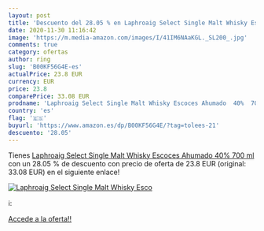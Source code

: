 ```yaml
---
layout: post
title: 'Descuento del 28.05 % en Laphroaig Select Single Malt Whisky Esco'
date: 2020-11-30 11:16:42
image: 'https://m.media-amazon.com/images/I/41IM6NAaKGL._SL200_.jpg'
comments: true
category: ofertas
author: ring
slug: 'B00KF56G4E-es'
actualPrice: 23.8 EUR
currency: EUR
price: 23.8
comparePrice: 33.08 EUR
prodname: 'Laphroaig Select Single Malt Whisky Escoces Ahumado  40%  700 ml'
country: 'es'
flag: '🇪🇸'
buyurl: 'https://www.amazon.es/dp/B00KF56G4E/?tag=tolees-21'
descuento: '28.05'
---
```


Tienes [Laphroaig Select Single Malt Whisky Escoces Ahumado  40%  700 ml](https://www.amazon.es/dp/B00KF56G4E/?tag=tolees-21) con un 28.05 % de descuento con precio de oferta de 23.8 EUR (original: 33.08 EUR) en el siguiente enlace!

[![Laphroaig Select Single Malt Whisky Esco](https://m.media-amazon.com/images/I/41IM6NAaKGL._SL200_.jpg)](https://www.amazon.es/dp/B00KF56G4E/?tag=tolees-21)

ℹ️:


[Accede a la oferta!!](https://www.amazon.es/dp/B00KF56G4E/?tag=tolees-21)

